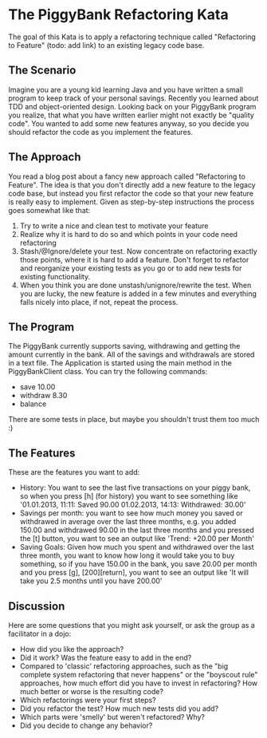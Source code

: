 The PiggyBank Refactoring Kata
==============================

The goal of this Kata is to apply a refactoring technique
called "Refactoring to Feature" (todo: add link) to an
existing legacy code base.

The Scenario
------------

Imagine you are a young kid learning Java and you have
written a small program to keep track of your personal
savings. Recently you learned about TDD and
object-oriented design. Looking back on your PiggyBank
program you realize, that what you have written earlier
might not exactly be "quality code". You wanted to add
some new features anyway, so you decide you should refactor
the code as you implement the features.

The Approach
------------
You read a blog post about a fancy new approach called
"Refactoring to Feature". The idea is that you don't
directly add a new feature to the legacy code base, but
instead you first refactor the code so that your new feature
is really easy to implement. Given as step-by-step
instructions the process goes somewhat like that:

1. Try to write a nice and clean test to motivate your feature
2. Realize why it is hard to do so and which points in your code
   need refactoring
3. Stash/@Ignore/delete your test. Now concentrate on refactoring
   exactly those points, where it is hard to add a feature. Don't
   forget to refactor and reorganize your existing tests as you go
   or to add new tests for existing functionality.
4. When you think you are done unstash/unignore/rewrite the test.
   When you are lucky, the new feature is added in a few minutes and
   everything falls nicely into place, if not, repeat the process.

The Program
-----------
The PiggyBank currently supports saving, withdrawing and getting
the amount currently in the bank. All of the savings and withdrawals
are stored in a text file. The Application is started using the main
method in the PiggyBankClient class. You can try the following commands:
 * save 10.00
 * withdraw 8.30
 * balance

There are some tests in place, but maybe you shouldn't trust them too
much :)

The Features
------------
These are the features you want to add:

* History: You want to see the last five transactions on your piggy bank,
  so when you press [h] (for history) you want to see something like
  '01.01.2013, 11:11: Saved 90.00
   01.02.2013, 14:13: Withdrawed: 30.00'
* Savings per month: you want to see how much money you saved or
  withdrawed in average over the last three months, e.g. you added
  150.00 and withdrawed 90.00 in the last three months and you
  pressed the [t] button, you want to see an output like
  'Trend: +20.00 per Month'
* Saving Goals: Given how much you spent and withdrawed over the last
  three month, you want to know how long it would take you to buy
  something, so if you have 150.00 in the bank, you save 20.00
  per month and you press [g], [200][return], you want to see
  an output like 'It will take you 2.5 months until you have 200.00'

Discussion
----------
Here are some questions that you might ask yourself, or ask the group
as a facilitator in a dojo:

 * How did you like the approach?
 * Did it work? Was the feature easy to add in the end?
 * Compared to 'classic' refactoring approaches, such as the "big
   complete system refactoring that never happens" or the "boyscout
   rule" approaches, how much effort did you have to invest in 
   refactoring? How much better or worse is the resulting code?
 * Which refactorings were your first steps?
 * Did you refactor the test? How much new tests did you add?
 * Which parts were 'smelly' but weren't refactored? Why?
 * Did you decide to change any behavior?
 